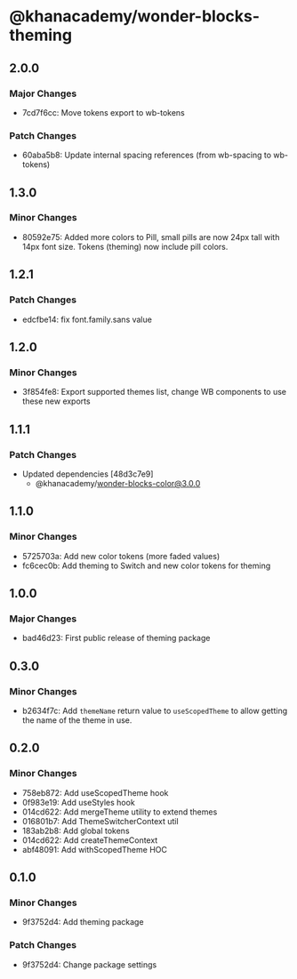 # @khanacademy/wonder-blocks-theming

## 2.0.0

### Major Changes

-   7cd7f6cc: Move tokens export to wb-tokens

### Patch Changes

-   60aba5b8: Update internal spacing references (from wb-spacing to wb-tokens)

## 1.3.0

### Minor Changes

-   80592e75: Added more colors to Pill, small pills are now 24px tall with 14px font size. Tokens (theming) now include pill colors.

## 1.2.1

### Patch Changes

-   edcfbe14: fix font.family.sans value

## 1.2.0

### Minor Changes

-   3f854fe8: Export supported themes list, change WB components to use these new exports

## 1.1.1

### Patch Changes

-   Updated dependencies [48d3c7e9]
    -   @khanacademy/wonder-blocks-color@3.0.0

## 1.1.0

### Minor Changes

-   5725703a: Add new color tokens (more faded values)
-   fc6cec0b: Add theming to Switch and new color tokens for theming

## 1.0.0

### Major Changes

-   bad46d23: First public release of theming package

## 0.3.0

### Minor Changes

-   b2634f7c: Add `themeName` return value to `useScopedTheme` to allow getting the name of the theme in use.

## 0.2.0

### Minor Changes

-   758eb872: Add useScopedTheme hook
-   0f983e19: Add useStyles hook
-   014cd622: Add mergeTheme utility to extend themes
-   016801b7: Add ThemeSwitcherContext util
-   183ab2b8: Add global tokens
-   014cd622: Add createThemeContext
-   abf48091: Add withScopedTheme HOC

## 0.1.0

### Minor Changes

-   9f3752d4: Add theming package

### Patch Changes

-   9f3752d4: Change package settings
